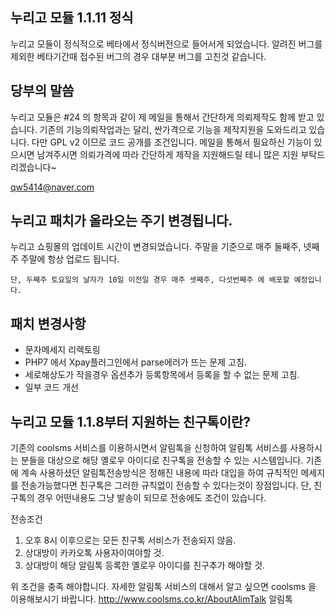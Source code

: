 ## 누리고 모듈 1.1.11 정식

누리고 모듈이 정식적으로 베타에서 정식버전으로 들어서게 되었습니다.
알려진 버그를 제외한 베타기간때 접수된 버그의 경우 대부분 버그를 고친것 같습니다.

## 당부의 말씀
누리고 모듈은 #24 의 항목과 같이 제 메일을 통해서 간단하게 의뢰제작도 함께 받고 있습니다. 기존의 기능의뢰작업과는 달리, 싼가격으로 기능을 제작지원을 도와드리고 있습니다. 다만 GPL v2 이므로 코드 공개를 조건입니다. 메일을 통해서 필요하신 기능이 있으시면 남겨주시면 의뢰가격에 따라 간단하게 제작을 지원해드릴 테니 많은 지원 부탁드리겠습니다~

qw5414@naver.com

## 누리고 패치가 올라오는 주기 변경됩니다.
누리고 쇼핑몰의 업데이트 시간이 변경되었습니다.
주말을 기준으로 매주 둘째주, 넷째주 주말에 항상 업로드 됩니다.

`단, 두째주 토요일의 날자가 10일 이전일 경우 매주 셋째주, 다섯번째주 에 배포할 예정입니다.`


## 패치 변경사항
* 문자메세지 리렉토링
* PHP7 에서 Xpay플러그인에서 parse에러가 뜨는 문제 고침.
* 세로해상도가 작을경우 옵션추가 등록항목에서 등록을 할 수 없는 문제 고침.
* 일부 코드 개선

## 누리고 모듈 1.1.8부터 지원하는 친구톡이란?
기존의 coolsms 서비스를 이용하시면서 알림톡을 신청하여 알림톡 서비스를 사용하시는 분들을 대상으로 해당 옐로우 아이디로 친구톡을 전송할 수 있는 시스템입니다.
기존에 계속 사용하셨던 알림톡전송방식은 정해진 내용에 따라 대입을 하여 규칙적인 메세지를 전송가능했다면 친구톡은 그러한 규칙없이 전송할 수 있다는것이 장점입니다.
단, 친구톡의 경우 어떤내용도 그냥 발송이 되므로 전송에도 조건이 있습니다.

전송조건
1. 오후 8시 이후으로는 모든 친구톡 서비스가 전송되지 않음.
2. 상대방이 카카오톡 사용자이여야할 것.
3. 상대방이 해당 알림톡 등록한 옐로우 아이디를 친구추가 해야할 것.

위 조건을 충족 해야합니다. 자세한 알림톡 서비스의 대해서 알고 싶으면 coolsms 을 이용해보시기 바랍니다.
http://www.coolsms.co.kr/AboutAlimTalk 알림톡
